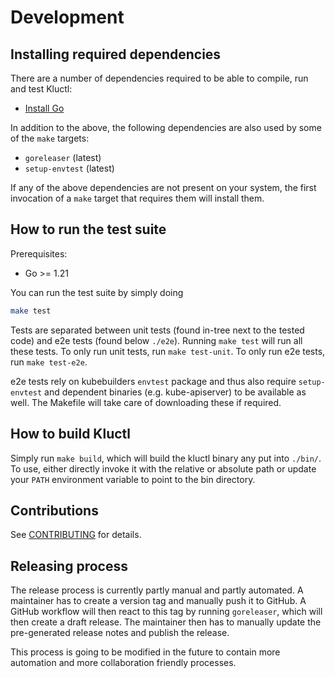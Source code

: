 # Development

## Installing required dependencies

There are a number of dependencies required to be able to compile, run and test Kluctl:

- [Install Go](https://golang.org/doc/install)

In addition to the above, the following dependencies are also used by some of the `make` targets:

- `goreleaser` (latest)
- `setup-envtest` (latest)

If any of the above dependencies are not present on your system, the first invocation of a `make` target that requires them will install them.

## How to run the test suite

Prerequisites:
* Go >= 1.21

You can run the test suite by simply doing

```sh
make test
```

Tests are separated between unit tests (found in-tree next to the tested code) and e2e tests (found below `./e2e`).
Running `make test` will run all these tests. To only run unit tests, run `make test-unit`. To only run e2e tests, run
`make test-e2e`.

e2e tests rely on kubebuilders `envtest` package and thus also require `setup-envtest` and dependent binaries
(e.g. kube-apiserver) to be available as well. The Makefile will take care of downloading these if required.

## How to build Kluctl

Simply run `make build`, which will build the kluctl binary any put into `./bin/`. To use, either directly invoke it
with the relative or absolute path or update your `PATH` environment variable to point to the bin directory.

## Contributions

See [CONTRIBUTING](./CONTRIBUTING.md) for details.

## Releasing process

The release process is currently partly manual and partly automated. A maintainer has to create a version tag and
manually push it to GitHub. A GitHub workflow will then react to this tag by running `goreleaser`, which will then
create a draft release. The maintainer then has to manually update the pre-generated release notes and publish the
release.

This process is going to be modified in the future to contain more automation and more collaboration friendly processes.
